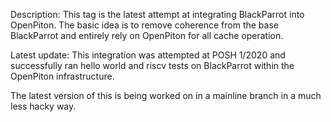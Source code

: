 Description: This tag is the latest attempt at integrating BlackParrot into OpenPiton. The basic
idea is to remove coherence from the base BlackParrot and entirely rely on OpenPiton for all cache
operation.

Latest update: This integration was attempted at POSH 1/2020 and successfully ran hello world and
riscv tests on BlackParrot within the OpenPiton infrastructure.

The latest version of this is being worked on in a mainline branch in a much less hacky way.
